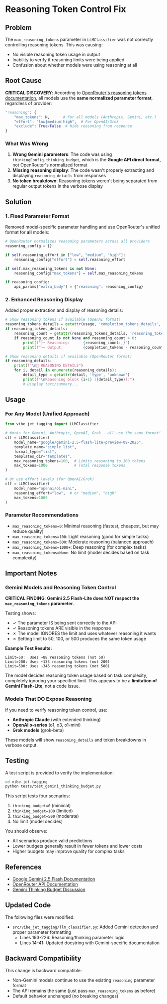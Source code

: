 # Reasoning Token Control Fix

## Problem

The `max_reasoning_tokens` parameter in `LLMClassifier` was not correctly controlling reasoning tokens. This was causing:
- No visible reasoning token usage in output
- Inability to verify if reasoning limits were being applied
- Confusion about whether models were using reasoning at all

## Root Cause

**CRITICAL DISCOVERY**: According to [OpenRouter's reasoning tokens documentation](https://openrouter.ai/docs/use-cases/reasoning-tokens), all models use the **same normalized parameter format**, regardless of provider:

```python
"reasoning": {
    "max_tokens": N,      # For all models (Anthropic, Gemini, etc.)
    "effort": "low|medium|high",  # For OpenAI/Grok
    "exclude": True/False  # Hide reasoning from response
}
```

### What Was Wrong

1. **Wrong Gemini parameters**: The code was using `thinkingConfig.thinking_budget`, which is the **Google API direct format**, not OpenRouter's normalized format
2. **Missing reasoning display**: The code wasn't properly extracting and displaying `reasoning_details` from responses
3. **No token breakdown**: Reasoning tokens weren't being separated from regular output tokens in the verbose display

## Solution

### 1. Fixed Parameter Format

Removed model-specific parameter handling and use OpenRouter's unified format for **all** models:

```python
# OpenRouter normalizes reasoning parameters across all providers
reasoning_config = {}

if self.reasoning_effort in ["low", "medium", "high"]:
    reasoning_config["effort"] = self.reasoning_effort

if self.max_reasoning_tokens is not None:
    reasoning_config["max_tokens"] = self.max_reasoning_tokens

if reasoning_config:
    api_params["extra_body"] = {"reasoning": reasoning_config}
```

### 2. Enhanced Reasoning Display

Added proper extraction and display of reasoning details:

```python
# Show reasoning tokens if available (OpenAI format)
reasoning_tokens_details = getattr(usage, 'completion_tokens_details', None)
if reasoning_tokens_details:
    reasoning_count = getattr(reasoning_tokens_details, 'reasoning_tokens', None)
    if reasoning_count is not None and reasoning_count > 0:
        print(f"├─ Reasoning:      {reasoning_count:,}")
        print(f"└─ Output:         {completion_tokens - reasoning_count:,}")

# Show reasoning details if available (OpenRouter format)
if reasoning_details:
    print(f"\n🧠 REASONING DETAILS")
    for i, detail in enumerate(reasoning_details):
        detail_type = getattr(detail, 'type', 'unknown')
        print(f"\nReasoning block {i+1} ({detail_type}):")
        # Display text/summary...
```

## Usage

### For Any Model (Unified Approach)

```python
from vibe_jet_tagging import LLMClassifier

# Works for Gemini, Anthropic, OpenAI, Grok - all use the same format!
clf = LLMClassifier(
    model_name="google/gemini-2.5-flash-lite-preview-09-2025",
    template_name="simple_list",
    format_type="list",
    templates_dir="templates",
    max_reasoning_tokens=100,  # Limits reasoning to 100 tokens
    max_tokens=1000            # Total response tokens
)

# Or use effort levels (for OpenAI/Grok)
clf = LLMClassifier(
    model_name="openai/o1-mini",
    reasoning_effort="low",  # or "medium", "high"
    max_tokens=1000
)
```

### Parameter Recommendations

- `max_reasoning_tokens=0`: Minimal reasoning (fastest, cheapest, but may reduce quality)
- `max_reasoning_tokens=100`: Light reasoning (good for simple tasks)
- `max_reasoning_tokens=500`: Moderate reasoning (balanced approach)
- `max_reasoning_tokens=1000+`: Deep reasoning (for complex tasks)
- `max_reasoning_tokens=None`: No limit (model decides based on task complexity)

## Important Notes

### Gemini Models and Reasoning Token Control

**CRITICAL FINDING**: **Gemini 2.5 Flash-Lite does NOT respect the `max_reasoning_tokens` parameter.**

Testing shows:
- ✓ The parameter IS being sent correctly to the API
- ✓ Reasoning tokens ARE visible in the response  
- ✗ The model IGNORES the limit and uses whatever reasoning it wants
- ✗ Setting limit to 50, 100, or 500 produces the same token usage

**Example Test Results:**
```
Limit=50:  Uses ~88 reasoning tokens (not 50)
Limit=200: Uses ~135 reasoning tokens (not 200)  
Limit=500: Uses ~346 reasoning tokens (not 500)
```

The model decides reasoning token usage based on task complexity, completely ignoring your specified limit. This appears to be a **limitation of Gemini Flash-Lite**, not a code issue.

### Models That DO Expose Reasoning

If you need to verify reasoning token control, use:
- **Anthropic Claude** (with extended thinking)
- **OpenAI o-series** (o1, o3, o1-mini)
- **Grok models** (grok-beta)

These models will show `reasoning_details` and token breakdowns in verbose output.

## Testing

A test script is provided to verify the implementation:

```bash
cd vibe-jet-tagging
python tests/test_gemini_thinking_budget.py
```

This script tests four scenarios:
1. `thinking_budget=0` (minimal)
2. `thinking_budget=100` (limited)
3. `thinking_budget=500` (moderate)
4. No limit (model decides)

You should observe:
- All scenarios produce valid predictions
- Lower budgets generally result in fewer tokens and lower costs
- Higher budgets may improve quality for complex tasks

## References

- [Google Gemini 2.5 Flash Documentation](https://developers.googleblog.com/en/start-building-with-gemini-25-flash/)
- [OpenRouter API Documentation](https://openrouter.ai/docs)
- [Gemini Thinking Budget Discussion](https://discuss.ai.google.dev/t/gemini-2-5-flash-preview-09-2025-breaks-the-thinking-budget-parameter/106422)

## Updated Code

The following files were modified:
- `src/vibe_jet_tagging/llm_classifier.py`: Added Gemini detection and proper parameter formatting
  - Lines 193-226: Reasoning/thinking parameter logic
  - Lines 14-41: Updated docstring with Gemini-specific documentation

## Backward Compatibility

This change is backward compatible:
- Non-Gemini models continue to use the existing `reasoning` parameter format
- The API remains the same (just pass `max_reasoning_tokens` as before)
- Default behavior unchanged (no breaking changes)


